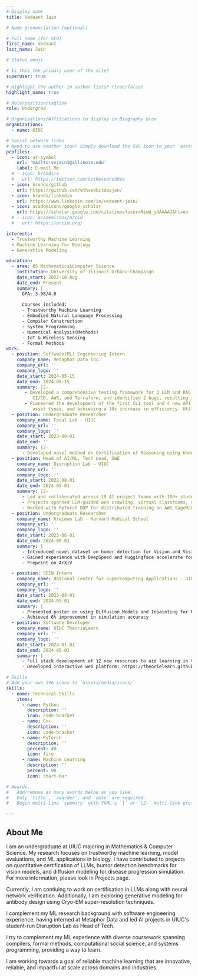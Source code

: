 ```yaml
---
# Display name
title: Vedaant Jain

# Name pronunciation (optional)

# Full name (for SEO)
first_name: Vedaant
last_name: Jain

# Status emoji

# Is this the primary user of the site?
superuser: true

# Highlight the author in author lists? (true/false)
highlight_name: true

# Role/position/tagline
role: Undergrad

# Organizations/Affiliations to display in Biography blox
organizations:
  - name: UIUC

# Social network links
# Need to use another icon? Simply download the SVG icon to your `assets/media/icons/` folder.
profiles:
  - icon: at-symbol
    url: 'mailto:vvjain3@illinois.edu'
    label: E-mail Me
  # - icon: brands/x
  #   url: https://twitter.com/GetResearchDev
  - icon: brands/github
    url: https://github.com/ethvedbitdesjan/
  - icon: brands/linkedin
    url: https://www.linkedin.com/in/vedaant-jain/
  - icon: academicons/google-scholar
    url: https://scholar.google.com/citations?user=NieW_y4AAAAJ&hl=en
  # - icon: academicons/orcid
  #   url: https://orcid.org/

interests:
  - Trustworthy Machine Learning
  - Machine Learning for Biology
  - Generative Modeling

education:
  - area: BS Mathematics&Computer Science
    institution: University of Illinois Urbana-Champaign
    date_start: 2022-16-Aug
    date_end: Present
    summary: |
      GPA: 3.98/4.0
      
      Courses included:
      - Trustworthy Machine Learning
      - Embodied Natural Language Processing
      - Compiler Construction
      - System Programming
      - Numerical Analysis(Methods)
      - IoT & Wireless Sensing
      - Formal Methods
work:
  - position: Software(ML) Engineering Intern
    company_name: Metaphor Data Inc.
    company_url: ''
    company_logo: ''
    date_start: 2024-05-15
    date_end: 2024-08-15
    summary: |2-
       - Developed a comprehensive testing framework for 3 LLM and RAG pipelines, leveraging MongoDB, TypeScript, Jest,
          CI/CD, AWS, and Terraform, and identified 2 bugs, resulting in a 20% performance improvement
       - Pioneered the development of the first CLI tool and 4 new API endpoints, enabling 3 batch transactions across 5 data
          asset types, and achieving a 10x increase in efficiency. Utilized GraphQL and Python, in addition to TypeScript
  - position: Undergraduate Researcher
    company_name: Focal Lab - UIUC
    company_url: ''
    company_logo: ''
    date_start: 2023-08-01
    date_end: ''
    summary: |2-
      - Developed novel method on Certification of Reasoning using Knowledge Graphs for LLMs, accepted at SetLLM@ICLR
  - position: Head of AI/ML, Tech Lead, SWE
    company_name: Disruption Lab - UIUC
    company_url: ''
    company_logo: ''
    date_start: 2022-08-01
    date_end: 2024-05-01
    summary: |2-
      - Led and collaborated across 10 AI project teams with 100+ students for clients including AMD
      - Projects spanned LLM-guided web crawling, virtual classrooms, chatbot development, and malware detection
      - Worked with PyTorch DDP for distributed training on AWS SageMaker; used hardware counters for malware detection
  - position: Undergraduate Researcher
    company_name: Kreiman Lab - Harvard Medical School
    company_url: ''
    company_logo: ''
    date_start: 2023-06-01
    date_end: 2024-06-01
    summary: |
      - Introduced novel dataset on humor detection for Vision and Vision-Language models
      - Gained experience with DeepSpeed and Huggingface accelerate for distributed model training
      - Preprint on ArXiV

  - position: SPIN Intern
    company_name: National Center for Supercomputing Applications - UIUC
    company_url: ''
    company_logo: ''
    date_start: 2023-08-01
    date_end: 2024-05-01
    summary: |
      - Presented poster on using Diffusion Models and Inpainting for Parkinson's disease simulation on facial features
      - Achieved 6% improvement in simulation accuracy
  - position: Software Developer
    company_name: UIUC TheorieLearn
    company_url: ''
    company_logo: ''
    date_start: 2024-01-01
    date_end: 2024-05-01
    summary: |
      - Full stack development of 12 new resources to aid learning in the Algorithms class at UIUC
      - Developed interactive web platform: https://theorielearn.github.io/

# Skills
# Add your own SVG icons to `assets/media/icons/`
skills:
  - name: Technical Skills
    items:
      - name: Python
        description: ''
        icon: code-bracket
      - name: C++
        description: ''
        icon: code-bracket
      - name: PyTorch
        description: ''
        percent: 40
        icon: fire
      - name: Machine Learning
        description: ''
        percent: 90
        icon: chart-bar

# Awards.
#   Add/remove as many awards below as you like.
#   Only `title`, `awarder`, and `date` are required.
#   Begin multi-line `summary` with YAML's `|` or `|2-` multi-line prefix and indent 2 spaces below.

---
```


## About Me

I am an undergraduate at UIUC majoring in Mathematics & Computer Science. 
My research focuses on trustworthy machine learning, model evaluations, and ML applications in biology. I have contributed to projects on quantitative certification of LLMs, humor detection benchmarks for vision models, and diffusion modeling for disease progression simulation. For more information, please look in Projects page.

Currently, I am contiuing to work on certification in LLMs along with neural network verification. Additionally, I am exploring generative modeling for antibody design using Cryo-EM super-resolution techniques.

I complement my ML research background with software engineering experience, having interned at Metaphor Data and led AI projects in UIUC's student-run Disruption Lab as Head of Tech.

I try to complement my ML experience with diverse coursework spanning compilers, formal methods, computational social science, and systems programming, providing a way to learn.

I am working towards a goal of reliable machine learning that are innovative, reliable, and impactful at scale across domains and industries.